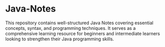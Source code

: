 # Java-Notes
This repository contains well-structured Java Notes covering essential concepts, syntax, and programming techniques. It serves as a comprehensive learning resource for beginners and intermediate learners looking to strengthen their Java programming skills.
